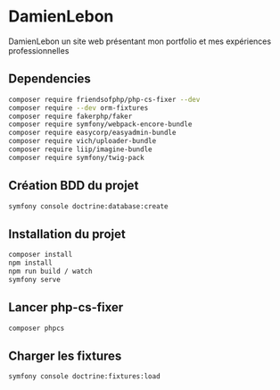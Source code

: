 # DamienLebon

DamienLebon un site web présentant mon portfolio et mes expériences professionnelles

## Dependencies
```bash
composer require friendsofphp/php-cs-fixer --dev
composer require --dev orm-fixtures
composer require fakerphp/faker
composer require symfony/webpack-encore-bundle
composer require easycorp/easyadmin-bundle
composer require vich/uploader-bundle
composer require liip/imagine-bundle
composer require symfony/twig-pack
```

## Création BDD du projet

```bash
symfony console doctrine:database:create
```

## Installation du projet

```bash
composer install
npm install
npm run build / watch
symfony serve
```

## Lancer php-cs-fixer
```bash
composer phpcs
```

## Charger les fixtures
```bash
symfony console doctrine:fixtures:load
```